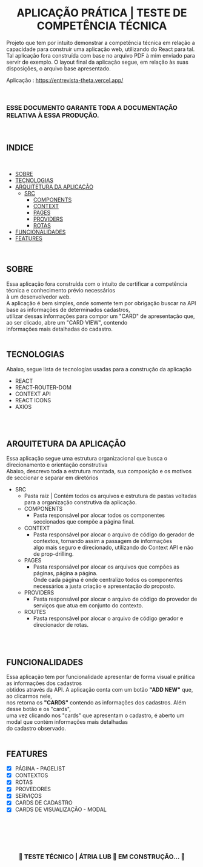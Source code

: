 <H1 ALIGN=CENTER><strong> APLICAÇÃO PRÁTICA | TESTE DE COMPETÊNCIA TÉCNICA </strong></H1>

Projeto que tem por intuito demonstrar a competência técnica em relação a capacidade para construir uma aplicação web, utilizando do React para tal.
Tal aplicação fora construída com base no arquivo PDF à mim enviado para servir de exemplo.
O layout final da aplicação segue, em relação às suas disposições, o arquivo base apresentado.

Aplicação : https://entrevista-theta.vercel.app/

<br>
<H3><strong>ESSE DOCUMENTO GARANTE TODA A DOCUMENTAÇÃO RELATIVA À ESSA PRODUÇÃO.</strong></h3>
<br>

## <strong>INDICE</strong> 
<br>

<!--ts-->
- [SOBRE](#sobre)
- [TECNOLOGIAS](#tecnologias)
- [ARQUITETURA DA APLICAÇÃO](#arquitetura-da-aplicação)
  - [SRC](#src)
    - [COMPONENTS](#components)
    - [CONTEXT](#context)
    - [PAGES](#pages)
    - [PROVIDERS](#providers)
    - [ROTAS](#rotas)
- [FUNCIONALIDADES](#funcionalidades)
- [FEATURES](#features)
<!--te-->

<br>

## <strong>SOBRE</strong> 

Essa aplicação fora construída com o intuíto de certificar a competência técnica e conhecimento prévio necessários <br>
à um desenvolvedor web. <br>
A aplicação é bem simples, onde somente tem por obrigação buscar na API base as informações de determinados cadastros, <br>
utilizar dessas informações para compor um "CARD" de apresentação que, ao ser clicado, abre um "CARD VIEW", contendo <br>
informações mais detalhadas do cadastro.
<BR>
<BR>

## <strong>TECNOLOGIAS</strong>

Abaixo, segue lista de tecnologias usadas para a construção da aplicação 

 - REACT 
 - REACT-ROUTER-DOM
 - CONTEXT API
 - REACT ICONS
 - AXIOS
<BR>
<BR>

## <strong>ARQUITETURA DA APLICAÇÃO</strong> 

Essa aplicação segue uma estrutura organizacional que busca o direcionamento e orientação construtiva <br>
Abaixo, descrevo toda a estrutura montada, sua composição e os motivos de seccionar e separar em diretórios <br>

  - SRC
    - Pasta raiz | Contém todos os arquivos e estrutura de pastas voltadas para a organização construtiva da aplicação.
    - COMPONENTS
        - Pasta responsável por alocar todos os componentes seccionados que compõe a página final.
    - CONTEXT
        - Pasta responsável por alocar o arquivo de código do gerador de contextos, tornando assim a passagem de informações <br>
        algo mais seguro e direcionado, utilizando do Context API e não de prop-drilling. 
    - PAGES
        - Pasta responsável por alocar os arquivos que compões as páginas, página a página. <br>
        Onde cada página é onde centralizo todos os componentes necessários a justa criação e apresentação do proposto.
    - PROVIDERS
        - Pasta responsável por alocar o arquivo de código do provedor de serviços que atua em conjunto do contexto.
     - ROUTES
        - Pasta responsável por alocar o arquivo de código gerador e direcionador de rotas.
<BR>
<BR>

## <strong> FUNCIONALIDADES </strong> 

Essa aplicação tem por funcionalidade apresentar de forma visual e prática as informações dos cadastros <br>
obtidos através da API. A aplicação conta com um botão <strong>"ADD NEW"</strong> que, ao clicarmos nele, <br>
nos retorna os <strong>"CARDS"</strong> contendo as informações dos cadastros. Além desse botão e os "cards", <br>
uma vez clicando nos "cards" que apresentam o cadastro, é aberto um modal que contém informações mais detalhadas <br>
do cadastro observado. 
<BR>
<BR>

## <strong> FEATURES </strong> 

 - [X] PÁGINA - PAGELIST
 - [X] CONTEXTOS
 - [x] ROTAS 
 - [X] PROVEDORES
 - [X] SERVIÇOS
 - [X] CARDS DE CADASTRO
 - [X] CARDS DE VISUALIZAÇÃO - MODAL 

<BR>
<BR>
<BR>
<BR>

<h3 align="center"> <STRONG>
	🚧 TESTE TÉCNICO | ÁTRIA LUB 🚀 EM CONSTRUÇÃO...  🚧
</STRONG></h3>
